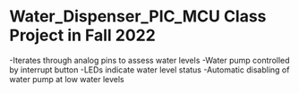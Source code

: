 # Water_Dispenser_PIC_MCU Class Project in Fall 2022
-Iterates through analog pins to assess water levels
-Water pump controlled by interrupt button
-LEDs indicate water level status
-Automatic disabling of water pump at low water levels
